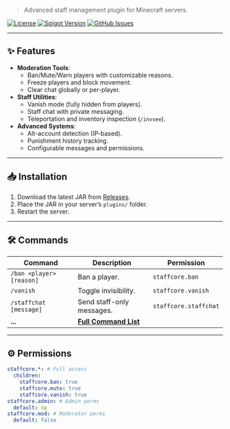 
> Advanced staff management plugin for Minecraft servers.

[![License](https://img.shields.io/badge/license-MIT-green)](LICENSE)
[![Spigot Version](https://img.shields.io/badge/Spigot-1.16.5%20to%201.20.4-blue)](https://www.spigotmc.org/)
[![GitHub Issues](https://img.shields.io/github/issues/<yourname>/StaffCore)](https://github.com/<yourname>/StaffCore/issues)

---

## ✨ Features  
- **Moderation Tools**:  
  - Ban/Mute/Warn players with customizable reasons.  
  - Freeze players and block movement.  
  - Clear chat globally or per-player.  
- **Staff Utilities**:  
  - Vanish mode (fully hidden from players).  
  - Staff chat with private messaging.  
  - Teleportation and inventory inspection (`/invsee`).  
- **Advanced Systems**:  
  - Alt-account detection (IP-based).  
  - Punishment history tracking.  
  - Configurable messages and permissions.  

---

## 📥 Installation  
1. Download the latest JAR from [Releases](https://github.com/<yourname>/StaffCore/releases).  
2. Place the JAR in your server’s `plugins/` folder.  
3. Restart the server.  

---

## 🛠 Commands  
| Command | Description | Permission |  
|---------|-------------|------------|  
| `/ban <player> [reason]` | Ban a player. | `staffcore.ban` |  
| `/vanish` | Toggle invisibility. | `staffcore.vanish` |  
| `/staffchat [message]` | Send staff-only messages. | `staffcore.staffchat` |  
| **...** | **[Full Command List](COMMANDS.md)** |  

---

## ⚙ Permissions  
```yaml
staffcore.*: # Full access  
  children:  
    staffcore.ban: true  
    staffcore.mute: true  
    staffcore.vanish: true  
staffcore.admin: # Admin perms  
  default: op  
staffcore.mod: # Moderator perms  
  default: false  
